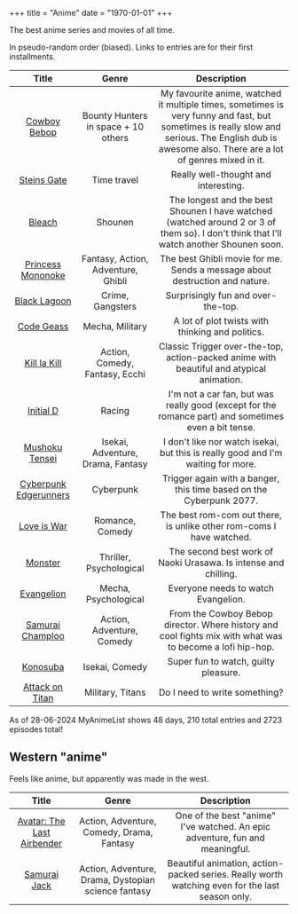 +++
title = "Anime"
date = "1970-01-01"
+++

The best anime series and movies of all time.
<!--more-->

In pseudo-random order (biased). Links to entries are for their first installments.

|  Title  |  Genre  |  Description  |
|:-------:|:-------:|:-------------:|
[Cowboy Bebop](https://myanimelist.net/anime/1/Cowboy_Bebop) | Bounty Hunters in space + 10 others | My favourite anime, watched it multiple times, sometimes is very funny and fast, but sometimes is really slow and serious. The English dub is awesome also. There are a lot of genres mixed in it.
[Steins Gate](https://myanimelist.net/anime/9253/Steins_Gate) | Time travel | Really well-thought and interesting.
[Bleach](https://myanimelist.net/anime/269/Bleach) | Shounen | The longest and the best Shounen I have watched (watched around 2 or 3 of them so). I don't think that I'll watch another Shounen soon.
[Princess Mononoke](https://myanimelist.net/anime/164/Mononoke_Hime) | Fantasy, Action, Adventure, Ghibli | The best Ghibli movie for me. Sends a message about destruction and nature.
[Black Lagoon](https://myanimelist.net/anime/889/Black_Lagoon) | Crime, Gangsters | Surprisingly fun and over-the-top.
[Code Geass](https://myanimelist.net/anime/1575/Code_Geass__Hangyaku_no_Lelouch) | Mecha, Military | A lot of plot twists with thinking and politics.
[Kill la Kill](https://myanimelist.net/anime/18679/Kill_la_Kill) | Action, Comedy, Fantasy, Ecchi | Classic Trigger over-the-top, action-packed anime with beautiful and atypical animation.
[Initial D](https://myanimelist.net/anime/185/Initial_D_First_Stage) | Racing | I'm not a car fan, but was really good (except for the romance part) and sometimes even a bit tense.
[Mushoku Tensei](https://myanimelist.net/anime/39535/Mushoku_Tensei__Isekai_Ittara_Honki_Dasu) | Isekai, Adventure, Drama, Fantasy | I don't like nor watch isekai, but this is really good and I'm waiting for more.
[Cyberpunk Edgerunners](https://myanimelist.net/anime/42310/Cyberpunk__Edgerunners) | Cyberpunk | Trigger again with a banger, this time based on the Cyberpunk 2077.
[Love is War](https://myanimelist.net/anime/37999/Kaguya-sama_wa_Kokurasetai__Tensai-tachi_no_Renai_Zunousen) | Romance, Comedy | The best rom-com out there, is unlike other rom-coms I have watched.
[Monster](https://myanimelist.net/anime/19/Monster) | Thriller, Psychological | The second best work of Naoki Urasawa. Is intense and chilling.
[Evangelion](https://myanimelist.net/anime/30/Shinseiki_Evangelion) | Mecha, Psychological | Everyone needs to watch Evangelion.
[Samurai Champloo](https://myanimelist.net/anime/205/Samurai_Champloo) | Action, Adventure, Comedy | From the Cowboy Bebop director. Where history and cool fights mix with what was to become a lofi hip-hop.
[Konosuba](https://myanimelist.net/anime/30831/Kono_Subarashii_Sekai_ni_Shukufuku_wo) | Isekai, Comedy | Super fun to watch, guilty pleasure.
[Attack on Titan](https://myanimelist.net/anime/16498/Shingeki_no_Kyojin) | Military, Titans | Do I need to write something?

As of 28-06-2024 MyAnimeList shows 48 days, 210 total entries and 2723 episodes total!


## Western "anime"

Feels like anime, but apparently was made in the west.

|  Title  |  Genre  |  Description  |
|:-------:|:-------:|:-------------:|
[Avatar: The Last Airbender](https://en.wikipedia.org/wiki/Avatar:_The_Last_Airbender) | Action, Adventure, Comedy, Drama, Fantasy | One of the best "anime" I've watched. An epic adventure, fun and meaningful.
[Samurai Jack](https://en.wikipedia.org/wiki/Samurai_Jack) | Action, Adventure, Drama, Dystopian science fantasy | Beautiful animation, action-packed series. Really worth watching even for the last season only.
